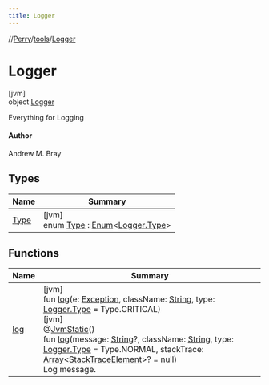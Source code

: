 ```yaml
---
title: Logger
---
```

//[Perry](../../../index.html)/[tools](../index.html)/[Logger](index.html)



# Logger



[jvm]\
object [Logger](index.html)

Everything for Logging



#### Author



Andrew M. Bray



## Types


| Name | Summary |
|---|---|
| [Type](-type/index.html) | [jvm]<br>enum [Type](-type/index.html) : [Enum](https://kotlinlang.org/api/latest/jvm/stdlib/kotlin/-enum/index.html)<[Logger.Type](-type/index.html)> |


## Functions


| Name | Summary |
|---|---|
| [log](log.html) | [jvm]<br>fun [log](log.html)(e: [Exception](https://kotlinlang.org/api/latest/jvm/stdlib/kotlin/-exception/index.html), className: [String](https://kotlinlang.org/api/latest/jvm/stdlib/kotlin/-string/index.html), type: [Logger.Type](-type/index.html) = Type.CRITICAL)<br>[jvm]<br>@[JvmStatic](https://kotlinlang.org/api/latest/jvm/stdlib/kotlin.jvm/-jvm-static/index.html)()<br>fun [log](log.html)(message: [String](https://kotlinlang.org/api/latest/jvm/stdlib/kotlin/-string/index.html)?, className: [String](https://kotlinlang.org/api/latest/jvm/stdlib/kotlin/-string/index.html), type: [Logger.Type](-type/index.html) = Type.NORMAL, stackTrace: [Array](https://kotlinlang.org/api/latest/jvm/stdlib/kotlin/-array/index.html)<[StackTraceElement](https://docs.oracle.com/javase/8/docs/api/java/lang/StackTraceElement.html)>? = null)<br>Log message. |

